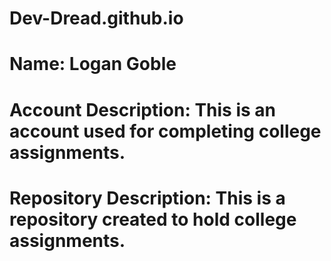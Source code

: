 # Dev-Dread.github.io
# Name: Logan Goble
# Account Description: This is an account used for completing college assignments.
# Repository Description: This is a repository created to hold college assignments.

